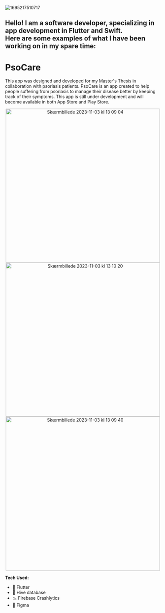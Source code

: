 ![1695217510717](https://github.com/carlankjaer/Mobile-Development-Portfolio/assets/32563457/d702f5c3-5fce-4792-abd9-0993f2b83f71)

## Hello! I am a software developer, specializing in app development in Flutter and Swift.<br/> Here are some examples of what I have been working on in my spare time:

# PsoCare

This app was designed and developed for my Master's Thesis in collaboration with psoriasis patients. PsoCare is an app created to help people suffering from psoriasis to manage their disease better by keeping track of their symptoms. This app is still under development and will become available in both App Store and Play Store.

<p align="center">
<img height="500" alt="Skærmbillede 2023-11-03 kl  13 09 04" src="https://github.com/carlankjaer/Mobile-Development-Portfolio/assets/32563457/bdbea18d-95d4-43a0-a2af-5f7b2175edef">
<img height="500" alt="Skærmbillede 2023-11-03 kl  13 10 20" src="https://github.com/carlankjaer/Mobile-Development-Portfolio/assets/32563457/d2c2fe41-90b9-4aec-857e-b7afb0d3598c">
<img height="500" alt="Skærmbillede 2023-11-03 kl  13 09 40" src="https://github.com/carlankjaer/Mobile-Development-Portfolio/assets/32563457/f55617d6-6362-4af7-bd18-d5ab5a18bfeb">
</p>

**Tech Used:**
  * :iphone: Flutter
  * :floppy_disk: Hive database
  * :chart_with_downwards_trend: Firebase Crashlytics
  * :art: Figma
